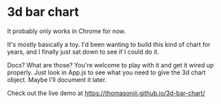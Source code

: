 # 3d bar chart

It probably only works in Chrome for now.

It's mostly basically a toy. I'd been wanting to build this kind of chart for years, and I finally just sat down to see if I could do it.

Docs? What are those? You're welcome to play with it and get it wired up properly. Just look in App.js to see what you need to give the
3d chart object. Maybe I'll document it later.

Check out the live demo at <a href = "https://thomasoniii.github.io/3d-bar-chart/">https://thomasoniii.github.io/3d-bar-chart/</a>
